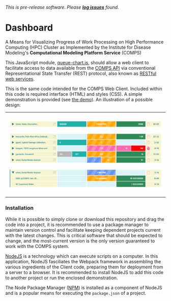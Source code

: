 ###### This is pre-release software. Please **[log issues](/issues)** found.
# Dashboard
A Means for Visualizing Progress of Work Processing on High Performance Computing (HPC) Cluster as Implemented by the Institute for Disease Modeling's **Computational Modeling Platform Service** (COMPS)

This JavaScript module, [queue-chart.js](/queue-chart.js), should allow a web client to facilitate access to data available from the [COMPS API](https://comps.idmod.org/api/metadata) via conventional Representational State Transfer (REST) protocol, also known as [RESTful web services](https://en.wikipedia.org/wiki/Representational_state_transfer).

This is the same code intended for the COMPS Web Client. Included within this code is required interface (HTML) and styles (CSS). A simple demonstration is provided (see [the demo](/tree/master/demo)). An illustration of a possible design: 

***
![A prototype.](demo/illustration.png)
***

### Installation
While it is possible to simply clone or download this repository and drag the code into a project, it is recommended to use a package manager to maintain version control and facilitate keeping dependent projects current with the latest changes. This is critical software that should be expected to change, and the most-current version is the only version guaranteed to work with the COMPS system.

[NodeJS](https://nodejs.org/en/download/) is a technology which can execute scripts on a computer. In this application, NodeJS fasciliates the Webpack framework in assembling the various ingredients of the Client code, preparing them for deployment from a server to a browser. It is recommended to install NodeJS to add this code to another project or run the enclosed demonstration.

The Node Package Manager ([NPM](https://www.npmjs.com/get-npm)) is installed as a component of NodeJS and is a popular means for executing the `package.json` of a project.
